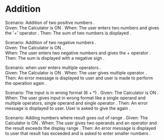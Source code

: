 
# Addition

Scenario: Addition of two positive numbers .  
  Given: The Calculator is ON .
  When:  The user enters two numbers and gives the '+' operator .
  Then:  The sum of two numbers is displayed .

Scenario: Addition of two negative numbers .  
  Given: The Calculator is ON .  
  When: The user enters two negative numbers and gives the + operator .  
  Then: The sum is displayed with a negative sign .
  
Scenario: when user enters multiple operators .  
  Given: The Calculator is ON .
  When: The user gives multiple operator .
  Then: An error message is displayed to user and
        user is made to perform the operation again .
  
Scenario: The input is in wrong format (6 + *) .
  Given: The Calculator is ON .
  When: The user gives input in wrong format like a single operand
        and multiple operators, single operand and single operator .
  Then: An error message is displayed to user.
        User is asked to give the again .
  
Scenario: Adding numbers where result goes out of range .
  Given: The Calculator is ON .
  When: The user gives two operands and an operator and
        the result exceeds the display range .
  Then: An error message is displayed to user that result has exceeded and
        is asked to enter smaller numbers .
